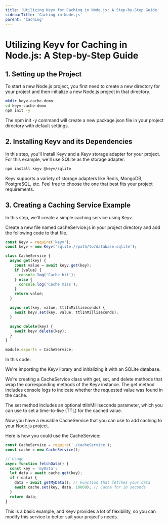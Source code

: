 ```yaml
---
title: 'Utilizing Keyv for Caching in Node.js: A Step-by-Step Guide'
sidebarTitle: 'Caching in Node.js'
parent: 'Caching'
---
```


# Utilizing Keyv for Caching in Node.js: A Step-by-Step Guide

## 1. Setting up the Project
To start a new Node.js project, you first need to create a new directory for your project and then initialize a new Node.js project in that directory.

```bash
mkdir keyv-cache-demo
cd keyv-cache-demo
npm init -y
```
The npm init -y command will create a new package.json file in your project directory with default settings.

## 2. Installing Keyv and its Dependencies
In this step, you'll install Keyv and a Keyv storage adapter for your project. For this example, we'll use SQLite as the storage adapter.

```bash
npm install keyv @keyv/sqlite
```
Keyv supports a variety of storage adapters like Redis, MongoDB, PostgreSQL, etc. Feel free to choose the one that best fits your project requirements.

## 3. Creating a Caching Service Example
In this step, we'll create a simple caching service using Keyv.

Create a new file named cacheService.js in your project directory and add the following code to that file.

```javascript
const Keyv = require('keyv');
const keyv = new Keyv('sqlite://path/to/database.sqlite');

class CacheService {
  async get(key) {
    const value = await keyv.get(key);
    if (value) {
      console.log('Cache hit');
    } else {
      console.log('Cache miss');
    }  
    return value;
  }

  async set(key, value, ttlInMilliseconds) {
    await keyv.set(key, value, ttlInMilliseconds);
  }

  async delete(key) {
    await keyv.delete(key);
  }
}

module.exports = CacheService;
```

In this code:

We're importing the Keyv library and initializing it with an SQLite database.

We're creating a CacheService class with get, set, and delete methods that wrap the corresponding methods of the Keyv instance. The get method includes console logs to indicate whether the requested value was found in the cache.

The set method includes an optional ttlInMilliseconds parameter, which you can use to set a time-to-live (TTL) for the cached value.

Now you have a reusable CacheService that you can use to add caching to your Node.js project.

Here is how you could use the CacheService:

```javascript
const CacheService = require('./cacheService');
const cache = new CacheService();

// Usage
async function fetchData() {
  const key = 'myData';
  let data = await cache.get(key);
  if (!data) {
    data = await getMyData(); // Function that fetches your data
    await cache.set(key, data, 10000); // Cache for 10 seconds
  }
  return data;
}
```

This is a basic example, and Keyv provides a lot of flexibility, so you can modify this service to better suit your project's needs.

